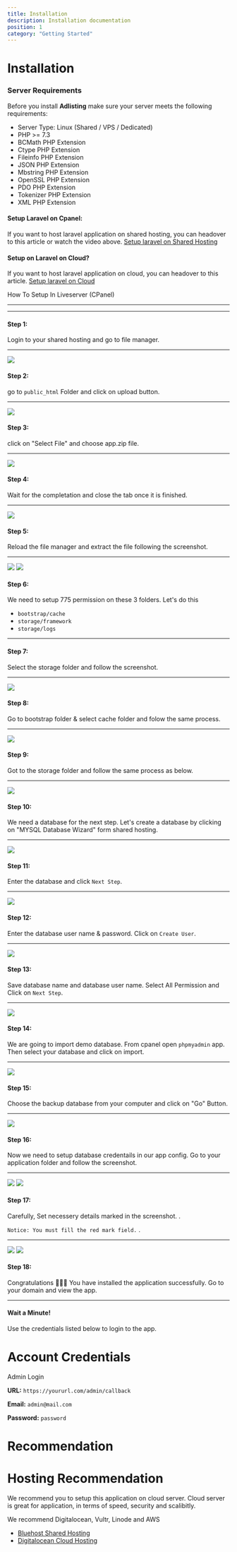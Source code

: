 ```yaml
---
title: Installation
description: Installation documentation
position: 1
category: "Getting Started"
---
```


# Installation

### Server Requirements

Before you install **Adlisting** make sure your server meets the following requirements:

- Server Type: Linux (Shared / VPS / Dedicated)
- PHP >= 7.3
- BCMath PHP Extension
- Ctype PHP Extension
- Fileinfo PHP Extension
- JSON PHP Extension
- Mbstring PHP Extension
- OpenSSL PHP Extension
- PDO PHP Extension
- Tokenizer PHP Extension
- XML PHP Extension

#### Setup Laravel on Cpanel:

If you want to host laravel application on shared hosting, you can headover to this article or watch the video above. [Setup laravel on Shared Hosting](https://medium.com/backenders-club/how-to-host-a-laravel-project-on-a-shared-hosting-via-cpanel-d955d32c528e)

#### Setup on Laravel on Cloud?

If you want to host laravel application on cloud, you can headover to this article. [Setup laravel on Cloud](https://www.digitalocean.com/community/tutorials/how-to-install-and-configure-laravel-with-nginx-on-ubuntu-20-04)

How To Setup In Liveserver (CPanel)

---

---

#### Step 1:

Login to your shared hosting and go to file manager.

---

![](assets/images/install/s1.png)

#### Step 2:

go to `public_html` Folder and click on upload button.

---

![](assets/images/install/s2.png)

#### Step 3:

click on "Select File" and choose app.zip file.

---

![](assets/images/install/s3.png)

#### Step 4:

Wait for the completation and close the tab once it is finished.

---

![](assets/images/install/s4.png)

#### Step 5:

Reload the file manager and extract the file following the screenshot.

---

![](assets/images/install/s5.png) ![](assets/images/install/s5_2.png)

#### Step 6:

We need to setup 775 permission on these 3 folders. Let's do this

- `bootstrap/cache`
- `storage/framework`
- `storage/logs`

---

#### Step 7:

Select the storage folder and follow the screenshot.

---

![](assets/images/install/s7.png)

#### Step 8:

Go to bootstrap folder & select cache folder and folow the same process.

---

![](assets/images/install/s8.png)

#### Step 9:

Got to the storage folder and follow the same process as below.

---

![](assets/images/install/s9.png)

#### Step 10:

We need a database for the next step. Let's create a database by clicking on "MYSQL Database Wizard" form shared hosting.

---

![](assets/images/install/s11.png)

#### Step 11:

Enter the database and click `Next Step`.

---

![](assets/images/install/s12.png)

#### Step 12:

Enter the database user name & password. Click on `Create User`.

---

![](assets/images/install/s13.png)

#### Step 13:

Save database name and database user name. Select All Permission and Click on `Next Step`.

---

![](assets/images/install/s14.png)

#### Step 14:

We are going to import demo database. From cpanel open `phpmyadmin` app. Then select your database and click on import.

---

![](assets/images/install/s18.png)

#### Step 15:

Choose the backup database from your computer and click on "Go" Button.

---

![](assets/images/install/s19.png)

#### Step 16:

Now we need to setup database credentails in our app config. Go to your application folder and follow the screenshot.

---

![](assets/images/install/s15.png) ![](assets/images/install/s16.png)

#### Step 17:

Carefully, Set necessery details marked in the screenshot. .

`Notice: You must fill the red mark field.` .

---

![](assets/images/install/s17.png) ![](assets/images/install/s20.png)

#### Step 18:

Congratulations 🎉🎉🎉 You have installed the application successfully. Go to your domain and view the app.

---

#### Wait a Minute!

Use the credentials listed below to login to the app.

# Account Credentials

Admin Login

**URL:** `https://yoururl.com/admin/callback`

**Email:** `admin@mail.com`

**Password:** `password`

# Recommendation

# Hosting Recommendation

We recommend you to setup this application on cloud server. Cloud server is great for application, in terms of speed, security and scalibitly.

We recommend Digitalocean, Vultr, Linode and AWS

- [Bluehost Shared Hosting](https://www.bluehost.com/track/webzakir/)
- [Digitalocean Cloud Hosting](https://m.do.co/c/44ed55706f71)
